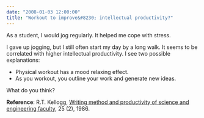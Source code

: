 ```yaml
---
date: "2008-01-03 12:00:00"
title: "Workout to improve&#8230; intellectual productivity?"
---
```




As a student, I would jog regularly. It helped me cope with stress.

I gave up jogging, but I still often start my day by a long walk. It seems to be correlated with higher intellectual productivity. I see two possible explanations:

- Physical workout has a mood relaxing effect.
- As you workout, you outline your work and generate new ideas.


What do you think?

__Reference__: R.T. Kellogg, [Writing method and productivity of science and engineering faculty](http://www.springerlink.com/index/J676P1533484432G.pdf), 25 (2), 1986.

